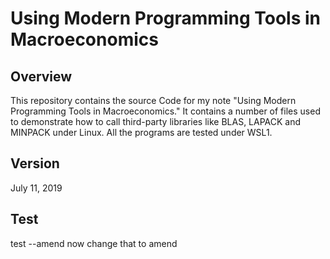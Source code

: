 Using Modern Programming Tools in Macroeconomics
========
Overview
----
This repository contains the source Code for my note "Using Modern Programming Tools in Macroeconomics." It contains a number of files used to demonstrate how to call third-party libraries like BLAS, LAPACK and MINPACK under Linux. All the programs are tested under WSL1.

Version
----
July 11, 2019

Test
---
test --amend
now change that to amend